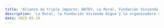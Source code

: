 ```yaml
---
title: 'Alianza de triple impacto: BATEV, La Rural, Fundación Vivienda Digna y EFCA forman alianza para fomentar la economía circular'
description: 'La Rural, la Fundación Vivienda Digna y la organizadora de BATEV, EFCA, han oﬁcializado una alianza estratégica de triple impacto en el marco de la próxima edición de la Exposición Internacional de la Construcción y la Vivienda.'
date: 2023-05-19
---
```

